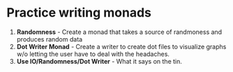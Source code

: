 Practice writing monads
==========================

1. __Randomness__ - Create a monad that takes a source of randmoness and produces random data
2. __Dot Writer Monad__ - Create a writer to create dot files to visualize graphs w/o letting the
                          user have to deal with the headaches.
3. __Use IO/Randomness/Dot Writer__ - What it says on the tin.
